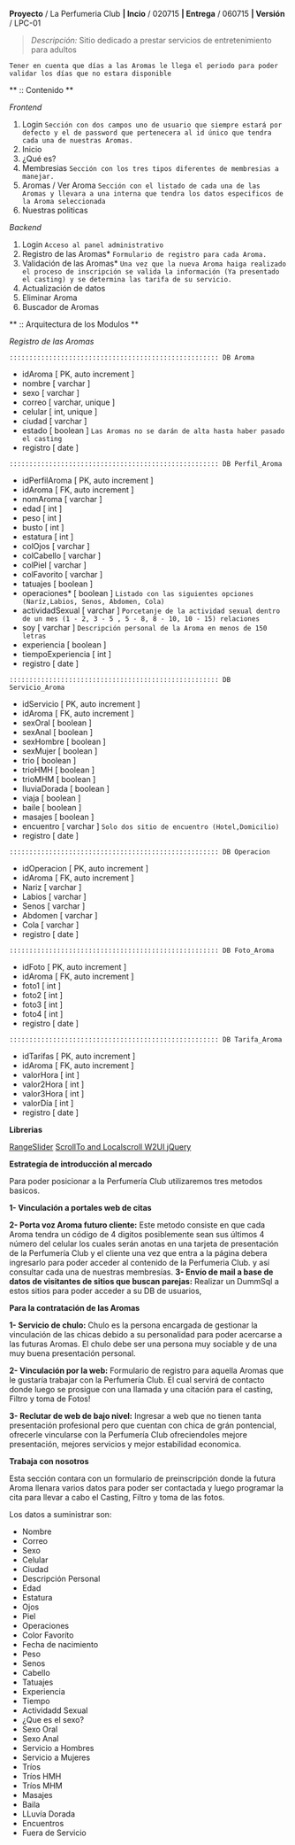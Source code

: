 **Proyecto** / La Perfumeria Club   **| Incio** / 020715 **| Entrega** / 060715 **| Versión** / LPC-01

> *Descripción:*
> Sitio dedicado a prestar servicios de entretenimiento para adultos

`Tener en cuenta que días a las Aromas le llega el periodo para poder validar los días que no estara disponible`

** :: Contenido **

*Frontend*

1. Login
	`Sección con dos campos uno de usuario que siempre estará por defecto y el de password que pertenecera al id único que tendra cada una de nuestras Aromas.`
2. Inicio
3. ¿Qué es?
4. Membresias
	`Sección con los tres tipos diferentes de membresias a manejar.`
5. Aromas
	/ Ver Aroma
	`Sección con el listado de cada una de las Aromas y llevara a una interna que tendra los datos especificos de la Aroma seleccionada`
6. Nuestras politicas

*Backend*

1. Login
	`Acceso al panel administrativo`
2. Registro de las Aromas*
	`Formulario de registro para cada Aroma.`
3. Validación de las Aromas*
	`Una vez que la nueva Aroma haiga realizado el proceso de inscripción se valida la información (Ya presentado el casting) y se determina las tarifa de su servicio.`
4. Actualización de datos
5. Eliminar Aroma
6. Buscador de Aromas


** :: Arquitectura de los Modulos **

*Registro de las Aromas*

 `::::::::::::::::::::::::::::::::::::::::::::::::::::: DB Aroma`  

+ idAroma  [ PK, auto increment ]
+ nombre [ varchar ]
+ sexo [ varchar ]
+ correo [ varchar, unique ]
+ celular [ int, unique ]
+ ciudad  [ varchar ]
+ estado  [ boolean ]
	`Las Aromas no se darán de alta hasta haber pasado el casting`
+ registro  [ date ]

 `::::::::::::::::::::::::::::::::::::::::::::::::::::: DB Perfil_Aroma`    

+ idPerfilAroma  [ PK, auto increment ]
+ idAroma  [ FK, auto increment ]
+ nomAroma [ varchar ]
+ edad [ int ]
+ peso [ int ]
+ busto [ int ]
+ estatura [ int ]
+ colOjos [ varchar ]
+ colCabello [ varchar ]
+ colPiel [ varchar ]
+ colFavorito [ varchar ]
+ tatuajes [ boolean ]
+ operaciones* [ boolean ]
	`Listado con las siguientes opciones (Naríz,Labios, Senos, Abdomen, Cola)`
+ actividadSexual [ varchar ]
	`Porcetanje de la actividad sexual dentro de un mes (1 - 2, 3 - 5 , 5 - 8, 8 - 10, 10 - 15) relaciones`
+ soy [ varchar ]
	`Descripción personal de la Aroma en menos de 150 letras`
+ experiencia [ boolean ]
+ tiempoExperiencia [ int ]
+ registro  [ date ]

 `::::::::::::::::::::::::::::::::::::::::::::::::::::: DB Servicio_Aroma`  

+ idServicio  [ PK, auto increment ]
+ idAroma  [ FK, auto increment ]
+ sexOral [ boolean ]
+ sexAnal [ boolean ]
+ sexHombre [ boolean ]
+ sexMujer [ boolean ]
+ trio [ boolean ]
+ trioHMH [ boolean ]
+ trioMHM [ boolean ]
+ lluviaDorada [ boolean ]
+ viaja [ boolean ]
+ baile [ boolean ]
+ masajes [ boolean ]
+ encuentro [ varchar ]
	`Solo dos sitio de encuentro (Hotel,Domicilio)`
+ registro  [ date ]

 `::::::::::::::::::::::::::::::::::::::::::::::::::::: DB Operacion`  

+ idOperacion  [ PK, auto increment ]
+ idAroma  [ FK, auto increment ]
+ Nariz  [ varchar ]
+ Labios  [ varchar ]
+ Senos  [ varchar ]
+ Abdomen  [ varchar ]
+ Cola  [ varchar ]
+ registro  [ date ]

 `::::::::::::::::::::::::::::::::::::::::::::::::::::: DB Foto_Aroma`  

+ idFoto  [ PK, auto increment ]
+ idAroma  [ FK, auto increment ]
+ foto1 [ int ]
+ foto2 [ int ]
+ foto3 [ int ]
+ foto4 [ int ]
+ registro  [ date ]

 `::::::::::::::::::::::::::::::::::::::::::::::::::::: DB Tarifa_Aroma`  

+ idTarifas  [ PK, auto increment ]
+ idAroma  [ FK, auto increment ]
+ valorHora [ int ]
+ valor2Hora [ int ]
+ valor3Hora [ int ]
+ valorDía [ int ]
+ registro  [ date ]

**Librerias**

[RangeSlider](http://andreruffert.github.io/rangeslider.js/)
[ScrollTo and Localscroll ](http://www.adriantomic.se/development/jquery-localscroll-tutorial/)
[W2UI ](http://w2ui.com/web/docs/form)
[jQuery](https://jquery.com/)

 **Estrategía de introducción al mercado**

 Para poder posicionar a la Perfumería Club utilizaremos tres metodos basicos.

**1- Vinculación a portales web de citas**  

**2- Porta voz Aroma futuro cliente:**
 	Este metodo consiste en que cada Aroma tendra un código de 4 digitos posiblemente sean sus últimos 4 número del celular los cuales serán anotas en una tarjeta de presentación de la Perfumería Club y el cliente una vez que entra a la página debera ingresarlo para poder acceder al contenido de la Perfumeria Club. y así consultar cada una de nuestras membresías.
**3- Envío de mail a base de datos de visitantes de sitios que buscan parejas:**
 	Realizar un DummSql a estos sitios para poder acceder a su DB de usuarios,

**Para la contratación de las Aromas**

**1- Servicio de chulo:**
 	Chulo es la persona encargada de gestionar la vinculación de las chicas debido a su personalidad para poder acercarse a las futuras Aromas.
 	El chulo debe ser una persona muy sociable y de una muy buena presentación personal.

**2- Vinculación por la web:**
 	Formulario de registro para aquella Aromas que le gustaría trabajar con la Perfumería Club. El cual servirá de contacto donde luego se prosigue con una llamada y una citación para el casting, Filtro y toma de Fotos!

**3- Reclutar de web de bajo nivel:**
 	Ingresar a web que no tienen tanta presentación profesional pero que cuentan con chica de grán pontencial, ofrecerle vincularse con la Perfumería Club ofreciendoles mejore presentación, mejores servicios y mejor estabilidad economica.


**Trabaja con nosotros**

Esta sección contara con un formularío de preinscripción donde la futura Aroma llenara varios datos para poder ser contactada y luego programar la cita para llevar a cabo el Casting, Filtro y toma de las fotos.

Los datos a suministrar son:

+ Nombre
+ Correo
+ Sexo
+ Celular
+ Ciudad
+ Descripción Personal
+ Edad
+ Estatura
+ Ojos
+ Piel
+ Operaciones
+ Color Favoríto
+ Fecha de nacimiento
+ Peso
+ Senos
+ Cabello
+ Tatuajes
+ Experiencia
+ Tiempo
+ Actividadd Sexual
+ ¿Que es el sexo?
+ Sexo Oral
+ Sexo Anal
+ Servicio a Hombres
+ Servicio a Mujeres
+ Tríos
+ Tríos HMH
+ Tríos MHM
+ Masajes
+ Baila
+ LLuvía Dorada
+ Encuentros
+ Fuera de Servicio








